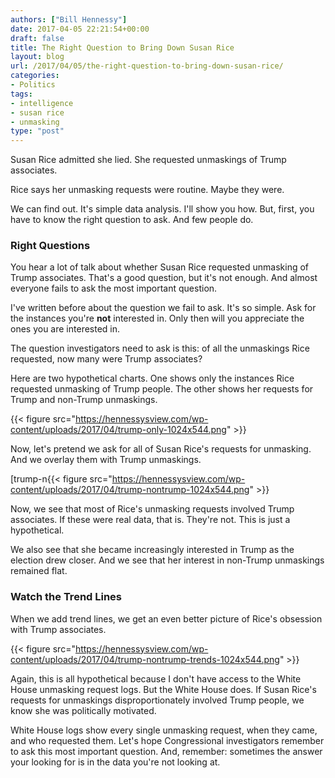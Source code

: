 ```yaml
---
authors: ["Bill Hennessy"]
date: 2017-04-05 22:21:54+00:00
draft: false
title: The Right Question to Bring Down Susan Rice
layout: blog
url: /2017/04/05/the-right-question-to-bring-down-susan-rice/
categories:
- Politics
tags:
- intelligence
- susan rice
- unmasking
type: "post"
---
```





Susan Rice admitted she lied. She requested unmaskings of Trump associates. 





















Rice says her unmasking requests were routine. Maybe they were. 





















We can find out. It's simple data analysis. I'll show you how. But, first, you have to know the right question to ask. And few people do.


















### Right Questions








You hear a lot of talk about whether Susan Rice requested unmasking of Trump associates. That's a good question, but it's not enough. And almost everyone fails to ask the most important question. 





















I've written before about the question we fail to ask. It's so simple. Ask for the instances you're **not** interested in. Only then will you appreciate the ones you are interested in.





















The question investigators need to ask is this: of all the unmaskings Rice requested, now many were Trump associates?





















Here are two hypothetical charts. One shows only the instances Rice requested unmasking of Trump people. The other shows her requests for Trump and non-Trump unmaskings. 











{{< figure src="https://hennessysview.com/wp-content/uploads/2017/04/trump-only-1024x544.png" >}}
























Now, let's pretend we ask for all of Susan Rice's requests for unmasking. And we overlay them with Trump unmaskings. 





















[trump-n{{< figure src="https://hennessysview.com/wp-content/uploads/2017/04/trump-nontrump-1024x544.png" >}}






















Now, we see that most of Rice's unmasking requests involved Trump associates. If these were real data, that is. They're not. This is just a hypothetical. 







We also see that she became increasingly interested in Trump as the election drew closer. And we see that her interest in non-Trump unmaskings remained flat.








### Watch the Trend Lines








When we add trend lines, we get an even better picture of Rice's obsession with Trump associates.




{{< figure src="https://hennessysview.com/wp-content/uploads/2017/04/trump-nontrump-trends-1024x544.png" >}}






















Again, this is all hypothetical because I don't have access to the White House unmasking request logs. But the White House does. If Susan Rice's requests for unmaskings disproportionately involved Trump people, we know she was politically motivated.





















White House logs show every single unmasking request, when they came, and who requested them. Let's hope Congressional investigators remember to ask this most important question. And, remember: sometimes the answer your looking for is in the data you're not looking at.







